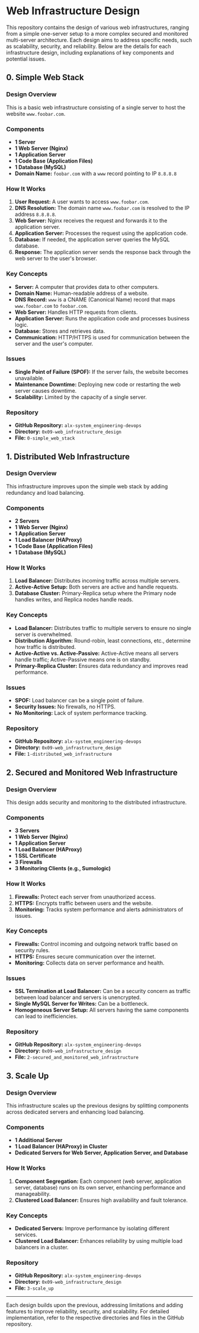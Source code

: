 # Web Infrastructure Design

This repository contains the design of various web infrastructures, ranging from a simple one-server setup to a more complex secured and monitored multi-server architecture. Each design aims to address specific needs, such as scalability, security, and reliability. Below are the details for each infrastructure design, including explanations of key components and potential issues.

## 0. Simple Web Stack

### Design Overview
This is a basic web infrastructure consisting of a single server to host the website `www.foobar.com`.

### Components
- **1 Server**
- **1 Web Server (Nginx)**
- **1 Application Server**
- **1 Code Base (Application Files)**
- **1 Database (MySQL)**
- **Domain Name:** `foobar.com` with a `www` record pointing to IP `8.8.8.8`

### How It Works
1. **User Request:** A user wants to access `www.foobar.com`.
2. **DNS Resolution:** The domain name `www.foobar.com` is resolved to the IP address `8.8.8.8`.
3. **Web Server:** Nginx receives the request and forwards it to the application server.
4. **Application Server:** Processes the request using the application code.
5. **Database:** If needed, the application server queries the MySQL database.
6. **Response:** The application server sends the response back through the web server to the user's browser.

### Key Concepts
- **Server:** A computer that provides data to other computers.
- **Domain Name:** Human-readable address of a website.
- **DNS Record:** `www` is a CNAME (Canonical Name) record that maps `www.foobar.com` to `foobar.com`.
- **Web Server:** Handles HTTP requests from clients.
- **Application Server:** Runs the application code and processes business logic.
- **Database:** Stores and retrieves data.
- **Communication:** HTTP/HTTPS is used for communication between the server and the user's computer.

### Issues
- **Single Point of Failure (SPOF):** If the server fails, the website becomes unavailable.
- **Maintenance Downtime:** Deploying new code or restarting the web server causes downtime.
- **Scalability:** Limited by the capacity of a single server.

### Repository
- **GitHub Repository:** `alx-system_engineering-devops`
- **Directory:** `0x09-web_infrastructure_design`
- **File:** `0-simple_web_stack`

## 1. Distributed Web Infrastructure

### Design Overview
This infrastructure improves upon the simple web stack by adding redundancy and load balancing.

### Components
- **2 Servers**
- **1 Web Server (Nginx)**
- **1 Application Server**
- **1 Load Balancer (HAProxy)**
- **1 Code Base (Application Files)**
- **1 Database (MySQL)**

### How It Works
1. **Load Balancer:** Distributes incoming traffic across multiple servers.
2. **Active-Active Setup:** Both servers are active and handle requests.
3. **Database Cluster:** Primary-Replica setup where the Primary node handles writes, and Replica nodes handle reads.

### Key Concepts
- **Load Balancer:** Distributes traffic to multiple servers to ensure no single server is overwhelmed.
- **Distribution Algorithm:** Round-robin, least connections, etc., determine how traffic is distributed.
- **Active-Active vs. Active-Passive:** Active-Active means all servers handle traffic; Active-Passive means one is on standby.
- **Primary-Replica Cluster:** Ensures data redundancy and improves read performance.

### Issues
- **SPOF:** Load balancer can be a single point of failure.
- **Security Issues:** No firewalls, no HTTPS.
- **No Monitoring:** Lack of system performance tracking.

### Repository
- **GitHub Repository:** `alx-system_engineering-devops`
- **Directory:** `0x09-web_infrastructure_design`
- **File:** `1-distributed_web_infrastructure`

## 2. Secured and Monitored Web Infrastructure

### Design Overview
This design adds security and monitoring to the distributed infrastructure.

### Components
- **3 Servers**
- **1 Web Server (Nginx)**
- **1 Application Server**
- **1 Load Balancer (HAProxy)**
- **1 SSL Certificate**
- **3 Firewalls**
- **3 Monitoring Clients (e.g., Sumologic)**

### How It Works
1. **Firewalls:** Protect each server from unauthorized access.
2. **HTTPS:** Encrypts traffic between users and the website.
3. **Monitoring:** Tracks system performance and alerts administrators of issues.

### Key Concepts
- **Firewalls:** Control incoming and outgoing network traffic based on security rules.
- **HTTPS:** Ensures secure communication over the internet.
- **Monitoring:** Collects data on server performance and health.

### Issues
- **SSL Termination at Load Balancer:** Can be a security concern as traffic between load balancer and servers is unencrypted.
- **Single MySQL Server for Writes:** Can be a bottleneck.
- **Homogeneous Server Setup:** All servers having the same components can lead to inefficiencies.

### Repository
- **GitHub Repository:** `alx-system_engineering-devops`
- **Directory:** `0x09-web_infrastructure_design`
- **File:** `2-secured_and_monitored_web_infrastructure`

## 3. Scale Up

### Design Overview
This infrastructure scales up the previous designs by splitting components across dedicated servers and enhancing load balancing.

### Components
- **1 Additional Server**
- **1 Load Balancer (HAProxy) in Cluster**
- **Dedicated Servers for Web Server, Application Server, and Database**

### How It Works
1. **Component Segregation:** Each component (web server, application server, database) runs on its own server, enhancing performance and manageability.
2. **Clustered Load Balancer:** Ensures high availability and fault tolerance.

### Key Concepts
- **Dedicated Servers:** Improve performance by isolating different services.
- **Clustered Load Balancer:** Enhances reliability by using multiple load balancers in a cluster.

### Repository
- **GitHub Repository:** `alx-system_engineering-devops`
- **Directory:** `0x09-web_infrastructure_design`
- **File:** `3-scale_up`

---

Each design builds upon the previous, addressing limitations and adding features to improve reliability, security, and scalability. For detailed implementation, refer to the respective directories and files in the GitHub repository.
